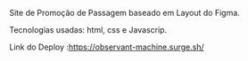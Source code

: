 Site de Promoção de Passagem baseado em Layout do Figma.

Tecnologias usadas: html, css e Javascrip.

Link do Deploy :https://observant-machine.surge.sh/

